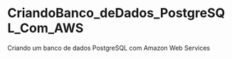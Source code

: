 # CriandoBanco_deDados_PostgreSQL_Com_AWS
Criando um banco de dados PostgreSQL com Amazon Web Services
